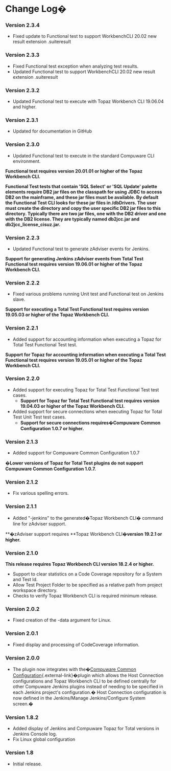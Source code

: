 # Change Log�

### Version 2.3.4

-	Fixed update to Functional test to support WorkbenchCLI 20.02 new result extension .suiteresult

### Version 2.3.3

-	Fixed Functional test exception when analyzing test results.
-	Updated Functional test to support WorkbenchCLI 20.02 new result extension .suiteresult

### Version 2.3.2

-   Updated Functional test to execute with Topaz Workbench CLI 19.06.04 and higher.
     
### Version 2.3.1

-   Updated for documentation in GitHub 
    
### Version 2.3.0

-   Updated Functional test to execute in the standard Compuware CLI
    environment.
	
**Functional test requires version 20.01.01 or higher of the Topaz
Workbench CLI.**

**Functional Test tests that contain 'SQL Select' or 'SQL Update'
palette elements require DB2 jar files on the classpath for using
JDBC to access DB2 on the mainframe, and these jar files must be 
available. By default the Functional Test CLI looks for these jar
files in <install directory>/dbDrivers. The user must create the
directory and copy the user specific DB2 jar files to this directory.
Typically there are two jar files, one with the DB2 driver and one 
with the DB2 license. They are typically named db2jcc.jar and 
db2jcc_license_cisuz.jar.**

### Version 2.2.3

-   Updated Functional test to generate zAdviser events for Jenkins.

**Support for generating Jenkins zAdviser events from Total Test
Functional test requires version 19.06.01 or higher of the Topaz
Workbench CLI.**

### Version 2.2.2

-   Fixed various problems running Unit test and Functional test on
    Jenkins slave.

**Support for executing a Total Test Functional test requires version
19.05.03 or higher of the Topaz Workbench CLI.**

### Version 2.2.1

-   Added support for accounting information when executing a Topaz for
    Total Test Functional Test test.

**Support for Topaz for accounting information when executing a Total
Test Functional test requires version 19.05.01 or higher of the Topaz
Workbench CLI.**

### Version 2.2.0

-   Added support for executing Topaz for Total Test Functional Test
    test cases.
    -   **Support for Topaz for Total Test Functional test requires
        version 19.04.03 or higher of the Topaz Workbench CLI.**
-   Added support for secure connections when executing Topaz for Total
    Test Unit Test test cases.
    -   **Support for secure connections requires�Compuware Common
        Configuration 1.0.7 or higher.**

### Version 2.1.3

-   Added support for Compuware Common Configuration 1.0.7

**�Lower versions of Topaz for Total Test plugins do not support
Compuware Common Configuration 1.0.7.**

### Version 2.1.2

-   Fix various spelling errors.

### Version 2.1.1

-   Added "-jenkins" to the generated�Topaz Workbench CLI� command line
    for zAdviser support.

**�zAdviser support requires **Topaz Workbench CLI�**version 19.2.1 or
higher.**

### Version 2.1.0

**This release requires Topaz Workbench CLI version 18.2.4 or higher.**

-   Support to clear statistics on a Code Coverage repository for a
    System and Test Id.
-   Allow Test Project Folder to be specified as a relative path from
    project workspace directory.
-   Checks to verify Topaz Workbench CLI is required minimum release.

### Version 2.0.2

-   Fixed creation of the -data argument for Linux.

### Version 2.0.1

-   Fixed display and processing of CodeCoverage information.

### Version 2.0.0

-   The plugin now integrates with the�[Compuware Common
    Configuration](https://plugins.jenkins.io/compuware-common-configuration){.external-link}�plugin
    which allows the Host Connection configurations and Topaz Workbench
    CLI to be defined centrally for other Compuware Jenkins plugins
    instead of needing to be specified in each Jenkins project's
    configuration.� Host Connection configuration is now defined in the
    Jenkins/Manage Jenkins/Configure System screen.�

### Version 1.8.2

-   Added display of Jenkins and Compuware Topaz for Total versions in
    Jenkins Console log.
-   Fix Linux global configuration

### Version 1.8

-   Initial release.
